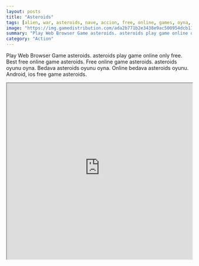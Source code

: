 ```yaml
---
layout: posts
title: "Asteroids"
tags: [alien, war, asteroids, nave, accion, free, online, games, oyna, game, free, games, play, play, games]
image: "https://img.gamedistribution.com/ada2b771b2e3438e9ac500954dcb11a5.jpg"
summary: "Play Web Browser Game asteroids. asteroids play game online only free. Best free online game asteroids. Free online game asteroids. asteroids oyunu oyna. Bedava asteroids oyunu oyna. Online bedava asteroids oyunu. Android, ios free game asteroids."
category: "Action"
---
```


Play Web Browser Game asteroids. asteroids play game online only free. Best free online game asteroids. Free online game asteroids. asteroids oyunu oyna. Bedava asteroids oyunu oyna. Online bedava asteroids oyunu. Android, ios free game asteroids.

<iframe width="100%" height="480px;" src="https://html5.gamedistribution.com/ada2b771b2e3438e9ac500954dcb11a5/"></iframe>